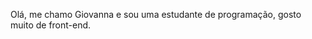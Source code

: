 Olá, me chamo Giovanna e sou uma estudante de programação, gosto muito de front-end.

<!---
gih-vianah/gih-vianah is a ✨ special ✨ repository because its `README.md` (this file) appears on your GitHub profile.
You can click the Preview link to take a look at your changes.
--->

